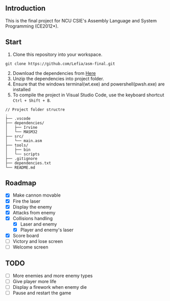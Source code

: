 ## Introduction
This is the final project for NCU CSIE's Assembly Language and System Programming (CE2012*).

## Start

1. Clone this repository into your workspace.
```shell
git clone https://github.com/Lefia/asm-final.git
```

2. Download the dependencies from [Here](https://drive.google.com/file/d/1rP-3o9Z4owrDwjXpgbMOdl_axcWxiuKI/view?usp=sharing)
3. Unzip the dependencies into project folder.
4. Ensure that the windows terminal(wt.exe) and powershell(pwsh.exe) are installed
5. To compile the project in Visual Studio Code, use the keyboard shortcut `Ctrl + Shift + B`.
```
// Project folder structre
.
├── .vscode
├── dependencies/
│   ├── Irvine
│   └── MASM32
├── src/
│   └── main.asm
├── tools/
│   ├── bin
│   └── scripts
├── .gitignore
├── dependencies.txt
└── README.md
```

## Roadmap
- [x] Make cannon movable
- [x] Fire the laser
- [x] Display the enemy
- [x] Attacks from enemy
- [x] Collisions handling
  - [x] Laser and enemy
  - [x] Player and enemy's laser
- [x] Score board
- [ ] Victory and lose screen
- [ ] Welcome screen

## TODO
- [ ] More enemies and more enemy types
- [ ] Give player more life
- [ ] Display a firework when enemy die 
- [ ] Pause and restart the game